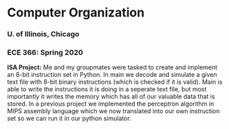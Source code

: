 # Computer Organization
### U. of Illinois, Chicago
### ECE 366: Spring 2020


**ISA Project:** Me and my groupmates were tasked to create and implement an 8-bit instruction set in Python. In main we decode and simulate a given text file with 8-bit binary instructions (which is checked if it is valid). Main is able to write the instructions it is doing in a seperate text file, but most importantly it writes the memory which has all of our valuable data that is stored. In a previous project we implemented the perceptron algorithm in MIPS assembly language which we now translated into our own instruction set so we can run it in our python simulator.
